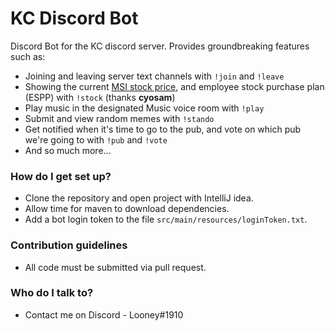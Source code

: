 # KC Discord Bot #

Discord Bot for the KC discord server.
Provides groundbreaking features such as:

 - Joining and leaving server text channels with `!join` and `!leave`
 - Showing the current [MSI stock price](https://finance.yahoo.com/quote/MSI), and employee stock purchase plan (ESPP) with `!stock` (thanks **cyosam**)
 - Play music in the designated Music voice room with `!play`
 - Submit and view random memes with `!stando`
 - Get notified when it's time to go to the pub, and vote on which pub we're going to with `!pub` and `!vote`
 - And so much more...

### How do I get set up? ###

 - Clone the repository and open project with IntelliJ idea.
 - Allow time for maven to download dependencies.
 - Add a bot login token to the file `src/main/resources/loginToken.txt`.

### Contribution guidelines ###

 - All code must be submitted via pull request.

### Who do I talk to? ###

 - Contact me on Discord - Looney#1910
